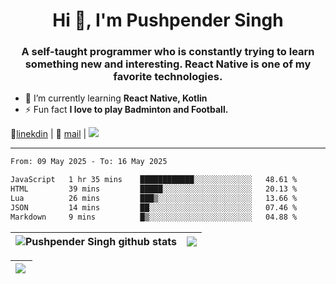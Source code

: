 <h1 align="center">Hi 👋, I'm Pushpender Singh</h1>
<h3 align="center">A self-taught programmer who is constantly trying to learn something new and interesting. React Native is one of my favorite technologies.</h3>

- 🌱 I’m currently learning **React Native, Kotlin**
- ⚡ Fun fact **I love to play Badminton and Football.**

👔[linekdin](https://www.linkedin.com/in/pushpender-singh-240061202/) | 📧 [mail](mailto:pushpendersingh694@gmail.com) | 
<a href="https://github.com/pushpender-singh-ap/pushpender-singh-ap">
    <img src="https://komarev.com/ghpvc/?username=pushpender-singh-ap&style=for-the-badge">
</a>


---

<!--START_SECTION:waka-->

```txt
From: 09 May 2025 - To: 16 May 2025

JavaScript   1 hr 35 mins    ████████████░░░░░░░░░░░░░   48.61 %
HTML         39 mins         █████░░░░░░░░░░░░░░░░░░░░   20.13 %
Lua          26 mins         ███▒░░░░░░░░░░░░░░░░░░░░░   13.66 %
JSON         14 mins         ██░░░░░░░░░░░░░░░░░░░░░░░   07.46 %
Markdown     9 mins          █▒░░░░░░░░░░░░░░░░░░░░░░░   04.88 %
```

<!--END_SECTION:waka-->


| <a><img align="center" src="https://github-readme-stats-iota-ecru-15.vercel.app/api?username=pushpender-singh-ap&show_icons=true&include_all_commits=true&theme=buefy&hide_border=true" alt="Pushpender Singh github stats" /></a> | <a><img align="center" src="https://github-readme-stats-iota-ecru-15.vercel.app/api/top-langs/?username=pushpender-singh-ap&layout=compact&theme=buefy&hide_border=true" /></a> |
| ------------- | ------------- |

| <a> <img align="left" src="https://github-readme-streak-stats.herokuapp.com/?user=pushpender-singh-ap" /></br> </a> |
| ------------- |
